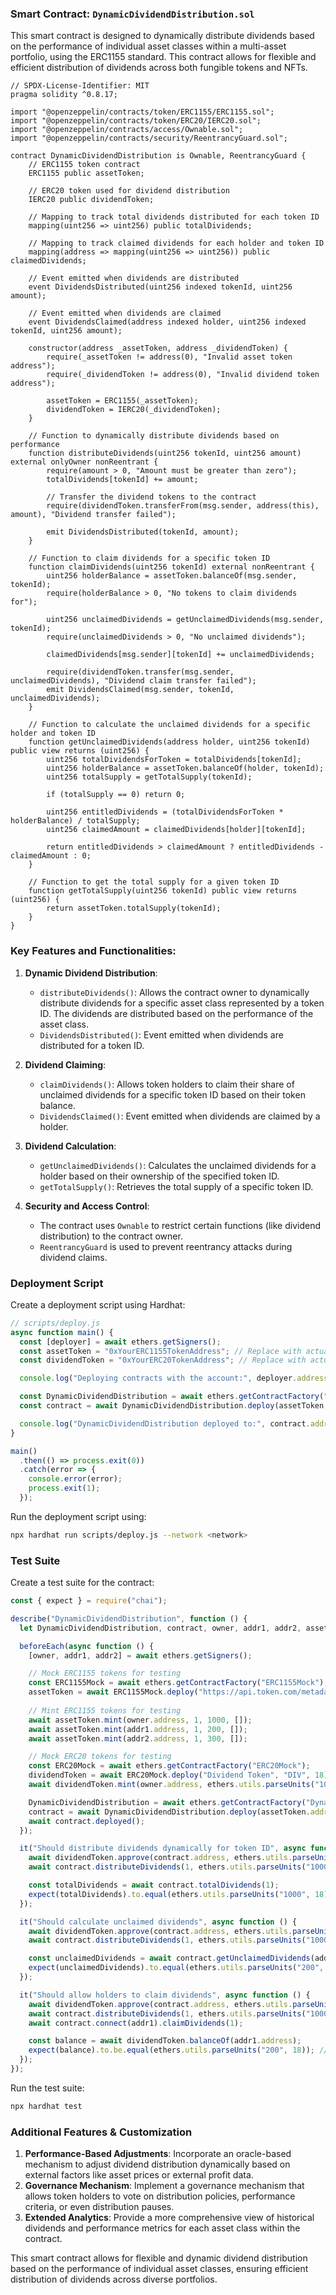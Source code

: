 ### Smart Contract: `DynamicDividendDistribution.sol`

This smart contract is designed to dynamically distribute dividends based on the performance of individual asset classes within a multi-asset portfolio, using the ERC1155 standard. This contract allows for flexible and efficient distribution of dividends across both fungible tokens and NFTs.

```solidity
// SPDX-License-Identifier: MIT
pragma solidity ^0.8.17;

import "@openzeppelin/contracts/token/ERC1155/ERC1155.sol";
import "@openzeppelin/contracts/token/ERC20/IERC20.sol";
import "@openzeppelin/contracts/access/Ownable.sol";
import "@openzeppelin/contracts/security/ReentrancyGuard.sol";

contract DynamicDividendDistribution is Ownable, ReentrancyGuard {
    // ERC1155 token contract
    ERC1155 public assetToken;

    // ERC20 token used for dividend distribution
    IERC20 public dividendToken;

    // Mapping to track total dividends distributed for each token ID
    mapping(uint256 => uint256) public totalDividends;

    // Mapping to track claimed dividends for each holder and token ID
    mapping(address => mapping(uint256 => uint256)) public claimedDividends;

    // Event emitted when dividends are distributed
    event DividendsDistributed(uint256 indexed tokenId, uint256 amount);

    // Event emitted when dividends are claimed
    event DividendsClaimed(address indexed holder, uint256 indexed tokenId, uint256 amount);

    constructor(address _assetToken, address _dividendToken) {
        require(_assetToken != address(0), "Invalid asset token address");
        require(_dividendToken != address(0), "Invalid dividend token address");

        assetToken = ERC1155(_assetToken);
        dividendToken = IERC20(_dividendToken);
    }

    // Function to dynamically distribute dividends based on performance
    function distributeDividends(uint256 tokenId, uint256 amount) external onlyOwner nonReentrant {
        require(amount > 0, "Amount must be greater than zero");
        totalDividends[tokenId] += amount;

        // Transfer the dividend tokens to the contract
        require(dividendToken.transferFrom(msg.sender, address(this), amount), "Dividend transfer failed");

        emit DividendsDistributed(tokenId, amount);
    }

    // Function to claim dividends for a specific token ID
    function claimDividends(uint256 tokenId) external nonReentrant {
        uint256 holderBalance = assetToken.balanceOf(msg.sender, tokenId);
        require(holderBalance > 0, "No tokens to claim dividends for");

        uint256 unclaimedDividends = getUnclaimedDividends(msg.sender, tokenId);
        require(unclaimedDividends > 0, "No unclaimed dividends");

        claimedDividends[msg.sender][tokenId] += unclaimedDividends;

        require(dividendToken.transfer(msg.sender, unclaimedDividends), "Dividend claim transfer failed");
        emit DividendsClaimed(msg.sender, tokenId, unclaimedDividends);
    }

    // Function to calculate the unclaimed dividends for a specific holder and token ID
    function getUnclaimedDividends(address holder, uint256 tokenId) public view returns (uint256) {
        uint256 totalDividendsForToken = totalDividends[tokenId];
        uint256 holderBalance = assetToken.balanceOf(holder, tokenId);
        uint256 totalSupply = getTotalSupply(tokenId);

        if (totalSupply == 0) return 0;

        uint256 entitledDividends = (totalDividendsForToken * holderBalance) / totalSupply;
        uint256 claimedAmount = claimedDividends[holder][tokenId];

        return entitledDividends > claimedAmount ? entitledDividends - claimedAmount : 0;
    }

    // Function to get the total supply for a given token ID
    function getTotalSupply(uint256 tokenId) public view returns (uint256) {
        return assetToken.totalSupply(tokenId);
    }
}
```

### Key Features and Functionalities:

1. **Dynamic Dividend Distribution**:
   - `distributeDividends()`: Allows the contract owner to dynamically distribute dividends for a specific asset class represented by a token ID. The dividends are distributed based on the performance of the asset class.
   - `DividendsDistributed()`: Event emitted when dividends are distributed for a token ID.

2. **Dividend Claiming**:
   - `claimDividends()`: Allows token holders to claim their share of unclaimed dividends for a specific token ID based on their token balance.
   - `DividendsClaimed()`: Event emitted when dividends are claimed by a holder.

3. **Dividend Calculation**:
   - `getUnclaimedDividends()`: Calculates the unclaimed dividends for a holder based on their ownership of the specified token ID.
   - `getTotalSupply()`: Retrieves the total supply of a specific token ID.

4. **Security and Access Control**:
   - The contract uses `Ownable` to restrict certain functions (like dividend distribution) to the contract owner.
   - `ReentrancyGuard` is used to prevent reentrancy attacks during dividend claims.

### Deployment Script

Create a deployment script using Hardhat:

```javascript
// scripts/deploy.js
async function main() {
  const [deployer] = await ethers.getSigners();
  const assetToken = "0xYourERC1155TokenAddress"; // Replace with actual ERC1155 token address
  const dividendToken = "0xYourERC20TokenAddress"; // Replace with actual ERC20 token address

  console.log("Deploying contracts with the account:", deployer.address);

  const DynamicDividendDistribution = await ethers.getContractFactory("DynamicDividendDistribution");
  const contract = await DynamicDividendDistribution.deploy(assetToken, dividendToken);

  console.log("DynamicDividendDistribution deployed to:", contract.address);
}

main()
  .then(() => process.exit(0))
  .catch(error => {
    console.error(error);
    process.exit(1);
  });
```

Run the deployment script using:

```bash
npx hardhat run scripts/deploy.js --network <network>
```

### Test Suite

Create a test suite for the contract:

```javascript
const { expect } = require("chai");

describe("DynamicDividendDistribution", function () {
  let DynamicDividendDistribution, contract, owner, addr1, addr2, assetToken, dividendToken;

  beforeEach(async function () {
    [owner, addr1, addr2] = await ethers.getSigners();

    // Mock ERC1155 tokens for testing
    const ERC1155Mock = await ethers.getContractFactory("ERC1155Mock");
    assetToken = await ERC1155Mock.deploy("https://api.token.com/metadata/");
    
    // Mint ERC1155 tokens for testing
    await assetToken.mint(owner.address, 1, 1000, []);
    await assetToken.mint(addr1.address, 1, 200, []);
    await assetToken.mint(addr2.address, 1, 300, []);

    // Mock ERC20 tokens for testing
    const ERC20Mock = await ethers.getContractFactory("ERC20Mock");
    dividendToken = await ERC20Mock.deploy("Dividend Token", "DIV", 18);
    await dividendToken.mint(owner.address, ethers.utils.parseUnits("1000000", 18));

    DynamicDividendDistribution = await ethers.getContractFactory("DynamicDividendDistribution");
    contract = await DynamicDividendDistribution.deploy(assetToken.address, dividendToken.address);
    await contract.deployed();
  });

  it("Should distribute dividends dynamically for token ID", async function () {
    await dividendToken.approve(contract.address, ethers.utils.parseUnits("1000", 18));
    await contract.distributeDividends(1, ethers.utils.parseUnits("1000", 18));

    const totalDividends = await contract.totalDividends(1);
    expect(totalDividends).to.equal(ethers.utils.parseUnits("1000", 18));
  });

  it("Should calculate unclaimed dividends", async function () {
    await dividendToken.approve(contract.address, ethers.utils.parseUnits("1000", 18));
    await contract.distributeDividends(1, ethers.utils.parseUnits("1000", 18));

    const unclaimedDividends = await contract.getUnclaimedDividends(addr1.address, 1);
    expect(unclaimedDividends).to.equal(ethers.utils.parseUnits("200", 18)); // 200 / 1500 * 1000
  });

  it("Should allow holders to claim dividends", async function () {
    await dividendToken.approve(contract.address, ethers.utils.parseUnits("1000", 18));
    await contract.distributeDividends(1, ethers.utils.parseUnits("1000", 18));
    await contract.connect(addr1).claimDividends(1);

    const balance = await dividendToken.balanceOf(addr1.address);
    expect(balance).to.be.equal(ethers.utils.parseUnits("200", 18)); // Claimed dividends
  });
});
```

Run the test suite:

```bash
npx hardhat test
```

### Additional Features & Customization

1. **Performance-Based Adjustments**: Incorporate an oracle-based mechanism to adjust dividend distribution dynamically based on external factors like asset prices or external profit data.
2. **Governance Mechanism**: Implement a governance mechanism that allows token holders to vote on distribution policies, performance criteria, or even distribution pauses.
3. **Extended Analytics**: Provide a more comprehensive view of historical dividends and performance metrics for each asset class within the contract.

This smart contract allows for flexible and dynamic dividend distribution based on the performance of individual asset classes, ensuring efficient distribution of dividends across diverse portfolios.